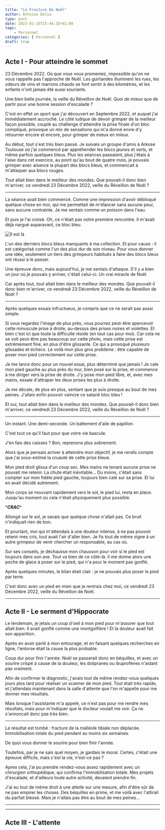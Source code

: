 ```yaml
---
title: "La Fracture De Noël"
author: Antoine Delia
type: post
date: 2023-01-16T15:44:35+01:00
tags:
    - Personnel
categories: [ Personnel ]
draft: true
---
```


## Acte I - Pour atteindre le sommet

23 Décembre 2022. Où que vous vous promeniez, impossible qu'on ne vous rappelle pas l'approche de Noël. Les guirlandes illuminent les rues, les odeurs de vins et marrons chauds se font sentir à des kilomètres, et les enfants n'ont jamais été aussi souriants.

Une bien belle journée, la veille du Réveillon de Noël. Quoi de mieux que de partir pour une bonne session d'escalade ?

C'est en effet un sport que j'ai découvert en Septembre 2022, et auquel j'ai immédiatement accroché. Le côté ludique de devoir grimper de la meilleur façon possible, couplé au challenge d'atteindre la prise finale d'un bloc compliqué, provoque un mix de sensations qui m'a donné envie d'y retourner encore et encore, pour grimper de mieux en mieux.

Au début, tout s'est très bien passé. Je suivais un groupe d'amis à Arkose Toulouse où j'ai commencé par appréhender les blocs jaunes et verts, et même parfois quelques bleus. Plus les séances passaient, plus j'étais à l'aise dans cet exercice, au point qu'au bout de quatre mois, je pouvais grimper avec aisance la plupart des blocs bleus, et commencait à m'attaquer aux blocs rouges.

Tout allait bien dans le meilleur des mondes. Que pouvait-il donc bien m'arriver, ce vendredi 23 Décembre 2022, veille du Réveillon de Noël ?

---

La séance avait bien commencé. Comme une impression d'avoir débloqué quelque chose en moi, qui me permettait de m'élancer sans aucune peur, sans aucune contrainte. Je me sentais comme un poisson dans l'eau.

Et puis je l'ai croisé. Oh, ce n'était pas notre première rencontre. Il m'avait déjà nargué auparavant, ce bloc bleu.

![Il est là](https://socialboulder.s3-eu-west-1.amazonaws.com/bouldersPics/Zs9nsn4kC9K9DkqaN.jpg)

L'un des derniers blocs bleus manquants à ma collection. Et pour cause : il est catégorisé comme l'un des plus dur de son niveau. Pour vous donner une idée, seulement un tiers des grimpeurs habitués à faire des blocs bleus ont réussi à le passer.

Une épreuve donc, mais aujourd'hui, je me sentais d'attaque. S'il y a bien un jour où je pouvais y arriver, c'était celui-ci. Un vrai miracle de Noël.

Car après tout, tout allait bien dans le meilleur des mondes. Que pouvait-il donc bien m'arriver, ce vendredi 23 Décembre 2022, veille du Réveillon de Noël ?

---

Après quelques essais infructueux, je compris que ce ne serait pas aussi simple.

Si vous regardez l'image de plus près, vous pourrez peut-être apercevoir cette minuscule prise à droite, au-dessus des prises noires et violettes. Et bien c'est ici que toute la difficulté réside (en tout cas pour moi). Car cela ne se voit peut-être pas beaucoup sur cette photo, mais cette prise est extrêmement fine, en plus d'être glissante. Ce qui a provoqué plusieurs glissades et échecs. Le voilà mon plus gros problème : être capable de poser mon pied correctement sur cette prise.

Je me lance donc pour un nouvel essai, plus déterminé que jamais ! Je cale mon pied gauche au plus près du mur, bien posé sur la prise, et commence à me diriger vers la prise de droite. J'y pose mon pied libre, et, avec mes mains, essaie d'attraper les deux prises les plus à droite.

Je me décale, de plus en plus, sentant que je suis presque au bout de mes peines. J'allais enfin pouvoir vaincre ce satané bloc bleu !

Et oui, tout allait bien dans le meilleur des mondes. Que pouvait-il donc bien m'arriver, ce vendredi 23 Décembre 2022, veille du Réveillon de Noël ?

---

Un instant. Une demi-seconde. Un battement d'aile de papillon.

C'est tout ce qu'il faut pour que votre vie bascule.

J'en fais des caisses ? Bon, reprenons plus sobrement.

Alors que je pensais arriver à atteindre mon objectif, je me rendis compte que j'ai sous-estimé la cruauté de cette prise bleue.

Mon pied droit glissa d'un coup sec. Mes mains ne tenant aucune prise ne pouvait me retenir. La chute était inévitable... Du moins, c'était sans compter sur mon fidèle pied gauche, toujours bien calé sur sa prise. Et lui en avait décidé autrement.

Mon corps se mouvant rapidement vers le sol, le pied lui, resta en place. Jusqu'au moment où cela n'était physiquement plus possible.

\*__*CRAC*__\*

Allongé sur le sol, je savais que quelque chose n'allait pas. Ce bruit n'indiquait rien de bon.

Et pourtant, moi qui m'attendais à une douleur intense, à ne pas pouvoir retenir mes cris, tout avait l'air d'aller bien. Je fis tout de même signe à un autre grimpeur de venir chercher un responsable, au cas où.

Sur ses conseils, je déchausse mon chausson pour voir si le pied est toujours dans son axe. Tout va bien de ce côté-là. Il me donne alors une poche de glace à poser sur le pied, qui n'a pour le moment pas gonflé.

Après quelques minutes, le bilan était clair : je ne pouvais plus poser le pied par terre.

C'est donc avec un pied en mien que je rentrais chez moi, ce vendredi 23 Décembre 2022, veille du Réveillon de Noël.

---

## Acte II - Le serment d'Hippocrate

Le lendemain, je jetais un coup d'oeil à mon pied pour m'assurer que tout allait bien. Il avait gonflé comme une montgolfière ! Et la douleur avait fait son apparition.

Après en avoir parlé à mon entourage, et en faisant quelques recherches en ligne, l'entorse était la cause la plus probable.

Coup dur pour finir l'année. Noël se passerait donc en béquilles, et avec un sourire crispé à cause de la douleur, les dolipranes ou ibuprofènes n'aidant pas vraiment.

Afin de confirmer le diagnostic, j'avais tout de même rendez-vous quelques jours plus tard pour réaliser un scanner de mon pied. Tout était très rapide, et j'attendais maintenant dans la salle d'attente que l'on m'appelle pour me donner mes résultats.

Mais lorsque l'assistante m'a appelé, ce n'est pas pour me rendre mes résultats, mais pour m'indiquer que le docteur voulait me voir. Ça ne s'annoncait donc pas très bien.

---

Le résultat est tombé : fracture de la malléole tibiale non déplacée. Immobilisation totale du pied pendant au moins six semaines.

De quoi vous donner le sourire pour bien finir l'année.

Toutefois, par je ne sais quel moyen, je gardais le moral. Certes, c'était une épreuve difficile, mais c'est la vie, n'est-ce pas ?

Apres cela, j'ai pu prendre rendez-vous assez rapidement avec un chirurgien orthopédique, qui confirma l'immobilisation totale. Mes projets d'escalade, et d'ailleurs toute autre activité, devaient prendre fin.

J'ai eu tout de même droit à une attelle sur une mesure, afin d'être sûr de ne pas empirer les choses. Des béquilles en prime, et me voilà avec l'attirail du parfait blessé. Mais je n'allais pas être au bout de mes peines...

---



---

## Acte III - L'attente

